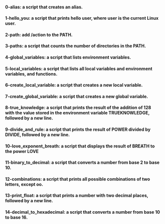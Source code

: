 #### 0-alias: a script that creates an alias.
#### 1-hello_you: a script that prints hello user, where user is the current Linux user.
#### 2-path: add /action to the PATH.
#### 3-paths: a script that counts the number of directories in the PATH.
#### 4-global_variables: a script that lists environment variables.
#### 5-local_variables: a script that lists all local variables and environment variables, and functions.
#### 6-create_local_variable: a script that creates a new local variable.
#### 7-create_global_variable: a script that creates a new global variable.
#### 8-true_knowledge: a script that prints the result of the addition of 128 with the value stored in the environment variable TRUEKNOWLEDGE, followed by a new line.
#### 9-divide_and_rule: a script that prints the result of POWER divided by DIVIDE, followed by a new line.
#### 10-love_exponent_breath: a script that displays the result of BREATH to the power LOVE
#### 11-binary_to_decimal: a script that converts a number from base 2 to base 10.
#### 12-combinations: a script that prints all possible combinations of two letters, except oo.
#### 13-print_float: a script that prints a number with two decimal places, followed by a new line.
#### 14-decimal_to_hexadecimal: a script that converts a number from base 10 to base 16.
